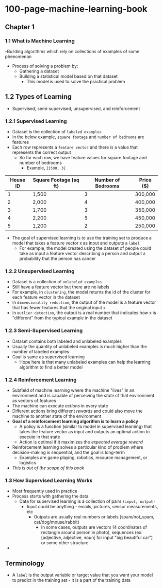 # 100-page-machine-learning-book

## Chapter 1

### 1.1 What is Machine Learning

-Building algorithms which rely on collections of examples of some phenomenon
- Process of solving a problem by:
  - Gathering a dataset
  - Building a statistical model based on that dataset
    - This model is used to solve the practical problem

## 1.2 Types of Learning

- Supervised, semi-supervised, unsupervised, and reinforcement

### 1.2.1 Supervised Learning

- Dataset is the collection of `labeled examples`
- In the below example, `square footage` and `number of bedrooms` are features
- Each row represents a `feature vector` and there is a value that represents the correct output
  - So for each row, we have feature values for square footage and number of bedrooms
    - Example, `[1500, 3]`

| House ID | Square Footage (sq ft) | Number of Bedrooms | Price ($) |
|----------|------------------------|--------------------|-----------|
| 1        | 1,500                  | 3                  | 300,000   |
| 2        | 2,000                  | 4                  | 400,000   |
| 3        | 1,700                  | 3                  | 350,000   |
| 4        | 2,200                  | 5                  | 450,000   |
| 5        | 1,200                  | 2                  | 250,000   |

- The goal of supervised learning is to use the training set to produce a model that takes a feature vector x as input and outputs a `label`
  - For example, the model created using the dataset of people could take as input a feature vector describing a person and output a probability that the person has cancer

### 1.2.2 Unsupervised Learning

- Dataset is a collection of `unlabeled examples`
- Still have a feature vector but there are no labels
- For example, in `clustering`, the model returns the id of the cluster for each feature vector in the dataset
- In `dimensionality reduction`, the output of the model is a feature vector that has fewer features that the original input `x`
- In `outlier detection`, the output is a real number that indicates how x is "different" from the typical example in the dataset

### 1.2.3 Semi-Supervised Learning

- Dataset contains both labeled and unlabeled examples
- Usually the quantity of unlabeled examples is much higher than the  number of labeled examples
- Goal is same as supervised learning
  - Hope here is that many unlabeled examples can help the learning algorithm to find a better model

### 1.2.4 Reinforcement Learning

- Subfield of machine learning where the machine "lives" in an environment and is capable of perceiving the *state* of that environment as vectors of features
- The machine can execute *actions* in every state
- Different actions bring different *rewards* and could also move the machine to another state of the environment
- **Goal of a reinforcement learning algorithm is to learn a policy**
  - A policy is a function (similar to model in supervised learning) that takes the feature vector as input and outputs an optimal action to execute in that state
  - Action is optimal if it maximizes the *expected average reward*
- Reinforcement learning solves a particular kind of problem where decision-making is sequential, and the goal is long-term
  - Examples are game playing, robotics, resource management, or logistics
- *This is out of the scope of this book*

### 1.3 How Supervised Learning Works

- Most frequently used in practice
- Process starts with gathering the data
  - Data for supervised learning is a collection of pairs `(input, output)`
    - Input could be anything - emails, pictures, sensor measurements, etc
      - Outputs are usually real numbers or labels (spam/not_spam, cat/dog/mouse/rabbit)
        - In some cases, outputs are vectors (4 coordinates of rectangle around person in photo), sequences (ex: [adjective, adjective, noun] for input "big beautiful car") or some other structure
- 

## Terminology

- A `label` is the output variable or target value that you want your model to predict in the training set - it is a part of the training data